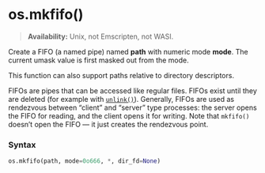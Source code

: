 # os.mkfifo()

> **Availability:** Unix, not Emscripten, not WASI.

Create a FIFO (a named pipe) named **path** with numeric mode **mode**. The current umask value is first masked out from the mode.

This function can also support paths relative to directory descriptors.

FIFOs are pipes that can be accessed like regular files. FIFOs exist until they are deleted (for example with [`unlink()`](/modules/os/unlink.md)). Generally, FIFOs are used as rendezvous between “client” and “server” type processes: the server opens the FIFO for reading, and the client opens it for writing. Note that `mkfifo()` doesn’t open the FIFO — it just creates the rendezvous point.

### Syntax

```python
os.mkfifo(path, mode=0o666, *, dir_fd=None)
```